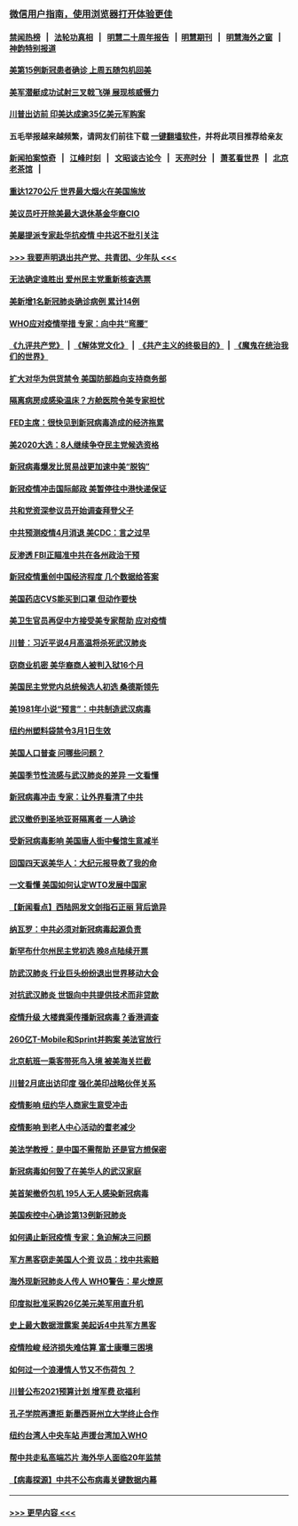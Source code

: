 ### [微信用户指南，使用浏览器打开体验更佳](https://github.com/gfw-breaker/banned-news1/blob/master/indexes/wechat-guide.md?t=0)
#### [禁闻热榜](热点新闻.md?t=0)  &nbsp;&nbsp;|&nbsp;&nbsp; [法轮功真相](https://github.com/gfw-breaker/truth/blob/master/README.md?t=0) &nbsp;&nbsp;|&nbsp;&nbsp; [明慧二十周年报告](https://github.com/gfw-breaker/mh-reports/blob/master/README.md?t=0) &nbsp;&nbsp;|&nbsp;&nbsp;[明慧期刊](https://github.com/gfw-breaker/mh-qikan) &nbsp;&nbsp;|&nbsp;&nbsp; [明慧海外之窗](https://github.com/gfw-breaker/mh-news/blob/master/README.md?t=0) &nbsp;&nbsp;|&nbsp;&nbsp; [神韵特别报道](https://github.com/gfw-breaker/mh-news/blob/master/shenyun.md?t=0)
#### [美第15例新冠患者确诊 上周五随包机回美](../pages/nsc412/n11866852.md?t=02140133) 
#### [美军潜艇成功试射三叉戟飞弹 展现核威慑力](../pages/nsc412/n11866046.md?t=02140133) 
#### [川普出访前 印美达成逾35亿美元军购案](../pages/nsc412/n11865444.md?t=02140133) 
#### 五毛举报越来越频繁，请网友们前往下载 [一键翻墙软件](https://github.com/gfw-breaker/ssr-accounts)，并将此项目推荐给亲友
#### [新闻拍案惊奇](https://github.com/gfw-breaker/banned-news1/blob/master/pages/link4.md) &nbsp;&nbsp;|&nbsp;&nbsp; [江峰时刻](https://github.com/gfw-breaker/banned-news1/blob/master/pages/link4.md) &nbsp;&nbsp;|&nbsp;&nbsp; [文昭谈古论今](https://github.com/gfw-breaker/banned-news1/blob/master/pages/link4.md) &nbsp;&nbsp;|&nbsp;&nbsp; [天亮时分](https://github.com/gfw-breaker/banned-news1/blob/master/pages/link4.md) &nbsp;&nbsp;|&nbsp;&nbsp; [萧茗看世界](https://github.com/gfw-breaker/banned-news1/blob/master/pages/link4.md) &nbsp;&nbsp;|&nbsp;&nbsp; [北京老茶馆](https://github.com/gfw-breaker/banned-news1/blob/master/pages/link4.md) &nbsp;&nbsp;|&nbsp;&nbsp; 
#### [重达1270公斤 世界最大烟火在美国施放](../pages/nsc412/n11865198.md?t=02140133) 
#### [美议员吁开除美最大退休基金华裔CIO](../pages/nsc412/n11865230.md?t=02140133) 
#### [美屡提派专家赴华抗疫情 中共迟不批引关注](../pages/nsc412/n11864719.md?t=02140133) 
#### [>>> 我要声明退出共产党、共青团、少年队 <<<](https://github.com/begood0513/goodnews/blob/master/quit/letter.md) 
#### [无法确定谁胜出 爱州民主党重新核查选票](../pages/nsc412/n11864830.md?t=02140133) 
#### [美新增1名新冠肺炎确诊病例 累计14例](../pages/nsc412/n11864893.md?t=02140133) 
#### [WHO应对疫情举措 专家：向中共“弯腰”](../pages/nsc412/n11864727.md?t=02140133) 
#### [《九评共产党》](https://github.com/begood0513/9ping.md/blob/master/README.md) &nbsp;|&nbsp; [《解体党文化》](../../../../jtdwh.md/blob/master/README.md)  &nbsp;|&nbsp; [《共产主义的终极目的》](../../../../gczydzjmd.md/blob/master/README.md) &nbsp;|&nbsp; [《魔鬼在统治我们的世界》](../../../../mgztzwmdsj.md/blob/master/README.md) 
#### [扩大对华为供货禁令 美国防部趋向支持商务部](../pages/nsc412/n11864773.md?t=02140133) 
#### [隔离病房成感染温床？方舱医院令美专家担忧](../pages/nsc412/n11864575.md?t=02140133) 
#### [FED主席：很快见到新冠病毒造成的经济拖累](../pages/nsc412/n11864507.md?t=02140133) 
#### [美2020大选：8人继续争夺民主党候选资格](../pages/nsc412/n11864327.md?t=02140133) 
#### [新冠病毒爆发比贸易战更加速中美“脱钩”](../pages/nsc412/n11864470.md?t=02140133) 
#### [新冠疫情冲击国际邮政 美暂停往中港快递保证](../pages/nsc412/n11864207.md?t=02140133) 
#### [共和党资深参议员开始调查拜登父子](../pages/nsc412/n11863984.md?t=02140133) 
#### [中共预测疫情4月消退 美CDC：言之过早](../pages/nsc412/n11864310.md?t=02140133) 
#### [反渗透 FBI正瞄准中共在各州政治干预](../pages/nsc412/n11864300.md?t=02140133) 
#### [新冠疫情重创中国经济程度 几个数据给答案](../pages/nsc412/n11864203.md?t=02140133) 
#### [美国药店CVS能买到口罩 但动作要快](../pages/nsc412/n11862438.md?t=02140133) 
#### [美卫生官员再促中方接受美专家帮助 应对疫情](../pages/nsc412/n11864043.md?t=02140133) 
#### [川普：习近平说4月高温将杀死武汉肺炎](../pages/nsc412/n11860814.md?t=02140133) 
#### [窃商业机密 美华裔商人被判入狱16个月](../pages/nsc412/n11863911.md?t=02140133) 
#### [美国民主党党内总统候选人初选 桑德斯领先](../pages/nsc412/n11863475.md?t=02140133) 
#### [美1981年小说“预言”：中共制造武汉病毒](../pages/nsc412/n11863306.md?t=02140133) 
#### [纽约州塑料袋禁令3月1日生效](../pages/nsc412/n11862832.md?t=02140133) 
#### [美国人口普查  问哪些问题？](../pages/nsc412/n11862808.md?t=02140133) 
#### [美国季节性流感与武汉肺炎的差异 一文看懂](../pages/nsc412/n11862428.md?t=02140133) 
#### [新冠病毒冲击 专家：让外界看清了中共](../pages/nsc412/n11862280.md?t=02140133) 
#### [武汉撤侨到圣地亚哥隔离者 一人确诊](../pages/nsc412/n11862460.md?t=02140133) 
#### [受新冠病毒影响 美国唐人街中餐馆生意减半](../pages/nsc412/n11861940.md?t=02140133) 
#### [回国四天返美华人：大纪元报导救了我的命](../pages/nsc412/n11862181.md?t=02140133) 
#### [一文看懂 美国如何认定WTO发展中国家](../pages/nsc412/n11862051.md?t=02140133) 
#### [【新闻看点】西陆网发文剑指石正丽 背后诡异](../pages/nsc412/n11861792.md?t=02140133) 
#### [纳瓦罗：中共必须对新冠病毒起源负责](../pages/nsc412/n11861810.md?t=02140133) 
#### [新罕布什尔州民主党初选 晚8点陆续开票](../pages/nsc412/n11861872.md?t=02140133) 
#### [防武汉肺炎 行业巨头纷纷退出世界移动大会](../pages/nsc412/n11861795.md?t=02140133) 
#### [对抗武汉肺炎 世银向中共提供技术而非贷款](../pages/nsc412/n11861652.md?t=02140133) 
#### [疫情升级 大楼粪渠传播新冠病毒？香港调查](../pages/nsc412/n11861556.md?t=02140133) 
#### [260亿T-Mobile和Sprint并购案 美法官放行](../pages/nsc412/n11861511.md?t=02140133) 
#### [北京航班一乘客带死鸟入境 被美海关拦截](../pages/nsc412/n11861317.md?t=02140133) 
#### [川普2月底出访印度 强化美印战略伙伴关系](../pages/nsc412/n11860557.md?t=02140133) 
#### [疫情影响  纽约华人商家生意受冲击](../pages/nsc412/n11860284.md?t=02140133) 
#### [疫情影响  到老人中心活动的耆老减少](../pages/nsc412/n11860199.md?t=02140133) 
#### [美法学教授：是中国不需帮助 还是官方想保密](../pages/nsc412/n11859492.md?t=02140133) 
#### [新冠病毒如何毁了在美华人的武汉家庭](../pages/nsc412/n11859524.md?t=02140133) 
#### [美首架撤侨包机 195人无人感染新冠病毒](../pages/nsc412/n11859908.md?t=02140133) 
#### [美国疾控中心确诊第13例新冠肺炎](../pages/nsc412/n11859966.md?t=02140133) 
#### [如何遏止新冠疫情 专家：急迫解决三问题](../pages/nsc412/n11859685.md?t=02140133) 
#### [军方黑客窃走美国人个资 议员：找中共索赔](../pages/nsc412/n11859371.md?t=02140133) 
#### [海外现新冠肺炎人传人 WHO警告：星火燎原](../pages/nsc412/n11859252.md?t=02140133) 
#### [印度拟批准采购26亿美元美军用直升机](../pages/nsc412/n11859143.md?t=02140133) 
#### [史上最大数据泄露案 美起诉4中共军方黑客](../pages/nsc412/n11859115.md?t=02140133) 
#### [疫情险峻 经济损失难估算 富士康曝三困境](../pages/nsc412/n11859120.md?t=02140133) 
#### [如何过一个浪漫情人节又不伤荷包 ？](../pages/nsc412/n11858969.md?t=02140133) 
#### [川普公布2021预算计划 增军费 砍福利](../pages/nsc412/n11859012.md?t=02140133) 
#### [孔子学院再遭拒 新墨西哥州立大学终止合作](../pages/nsc412/n11858661.md?t=02140133) 
#### [纽约台湾人中央车站  声援台湾加入WHO](../pages/nsc412/n11857757.md?t=02140133) 
#### [帮中共走私高端芯片 海外华人面临20年监禁](../pages/nsc412/n11855016.md?t=02140133) 
#### [【病毒探源】中共不公布病毒关键数据内幕](../pages/nsc412/n11856584.md?t=02140133) 

----
#### [ >>> 更早内容 <<< ](../indexes/nsc412-earlier.md)
